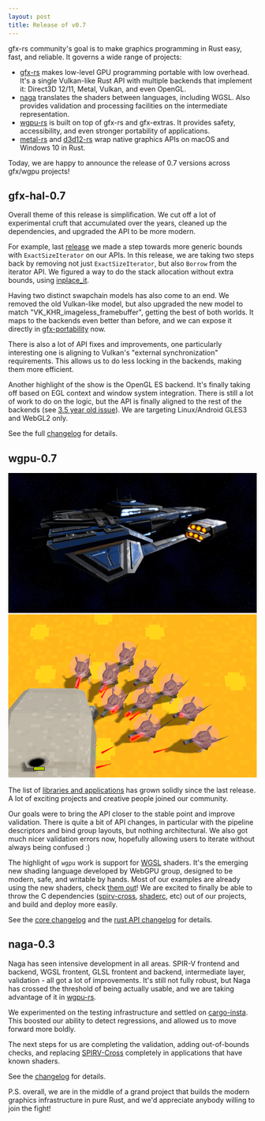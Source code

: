 ```yaml
---
layout: post
title: Release of v0.7
---
```


gfx-rs community's goal is to make graphics programming in Rust easy, fast, and reliable. It governs a wide range of projects:

  - [gfx-rs](https://github.com/gfx-rs/gfx) makes low-level GPU programming portable with low overhead. It's a single Vulkan-like Rust API with multiple backends that implement it: Direct3D 12/11, Metal, Vulkan, and even OpenGL.
  - [naga](https://github.com/gfx-rs/naga) translates the shaders between languages, including WGSL. Also provides validation and processing facilities on the intermediate representation.
  - [wgpu-rs](https://github.com/gfx-rs/wgpu-rs) is built on top of gfx-rs and gfx-extras. It provides safety, accessibility, and even stronger portability of applications.
  - [metal-rs](https://github.com/gfx-rs/metal-rs) and [d3d12-rs](https://github.com/gfx-rs/d3d12-rs) wrap native graphics APIs on macOS and Windows 10 in Rust.

Today, we are happy to announce the release of 0.7 versions across gfx/wgpu projects!

## gfx-hal-0.7

Overall theme of this release is simplification. We cut off a lot of experimental cruft that accumulated over the years, cleaned up the dependencies, and upgraded the API to be more modern.

For example, last [release](http://gfx-rs.github.io/2020/04/21/wgpu-web.html) we made a step towards more generic bounds with `ExactSizeIterator` on our APIs. In this release, we are taking two steps back by removing not just `ExactSizeIterator`, but also `Borrow` from the iterator API. We figured a way to do the stack allocation without extra bounds, using [inplace_it](https://docs.rs/inplace_it/0.3.3/inplace_it/).

Having two distinct swapchain models has also come to an end. We removed the old Vulkan-like model, but also upgraded the new model to match "VK_KHR_imageless_framebuffer", getting the best of both worlds. It maps to the backends even better than before, and we can expose it directly in [gfx-portability](https://github.com/gfx-rs/portability) now.

There is also a lot of API fixes and improvements, one particularly interesting one is aligning to Vulkan's "external synchronization" requirements. This allows us to do less locking in the backends, making them more efficient.

Another highlight of the show is the OpenGL ES backend. It's finally taking off based on EGL context and window system integration. There is still a lot of work to do on the logic, but the API is finally aligned to the rest of the backends (see [3.5 year old issue](https://github.com/gfx-rs/gfx/issues/1619)). We are targeting Linux/Android GLES3 and WebGL2 only.

See the full [changelog](https://github.com/gfx-rs/gfx/blob/master/CHANGELOG.md#hal-070-30-01-20210) for details.

## wgpu-0.7

![spaceship](/img/wgpu-spaceship.png)
![cheese](/img/wgpu-cheese.png)

The list of [libraries and applications](https://github.com/gfx-rs/wgpu-rs/wiki/Applications-and-Libraries) has grown solidly since the last release. A lot of exciting projects and creative people joined our community.

Our goals were to bring the API closer to the stable point and improve validation. There is quite a bit of API changes, in particular with the pipeline descriptors and bind group layouts, but nothing architectural. We also got much nicer validation errors now, hopefully allowing users to iterate without always being confused :)

The highlight of `wgpu` work is support for [WGSL](https://gpuweb.github.io/gpuweb/wgsl.html) shaders. It's the emerging new shading language developed by WebGPU group, designed to be modern, safe, and writable by hands. Most of our examples are already using the new shaders, check [them out](https://github.com/gfx-rs/wgpu-rs/tree/f891e86e87f0733f04a8078f4be8ead2f24551cf/examples)! We are excited to finally be able to throw the C dependencies ([spirv-cross](https://github.com/grovesNL/spirv_cross), [shaderc](https://crates.io/crates/shaderc-sys), etc) out of our projects, and build and deploy more easily.

See the [core changelog](https://github.com/gfx-rs/wgpu/blob/master/CHANGELOG.md#v07-2021-01-31) and the [rust API changelog](https://github.com/gfx-rs/wgpu-rs/blob/master/CHANGELOG.md#v07-2021-01-31) for details.

## naga-0.3

Naga has seen intensive development in all areas. SPIR-V frontend and backend, WGSL frontent, GLSL frontent and backend, intermediate layer, validation - all got a lot of improvements. It's still not fully robust, but Naga has crossed the threshold of being actually usable, and we are taking advantage of it in [wgpu-rs](https://github.com/gfx-rs/wgpu-rs).

We experimented on the testing infrastructure and settled on [cargo-insta](https://crates.io/crates/cargo-insta). This boosted our ability to detect regressions, and allowed us to move forward more boldly.

The next steps for us are completing the validation, adding out-of-bounds checks, and replacing [SPIRV-Cross](https://github.com/KhronosGroup/SPIRV-Cross) completely in applications that have known shaders.

See the [changelog](https://github.com/gfx-rs/naga/blob/master/CHANGELOG.md#v03-2021-01-30) for details.

P.S. overall, we are in the middle of a grand project that builds the modern graphics infrastructure in pure Rust, and we'd appreciate anybody willing to join the fight!